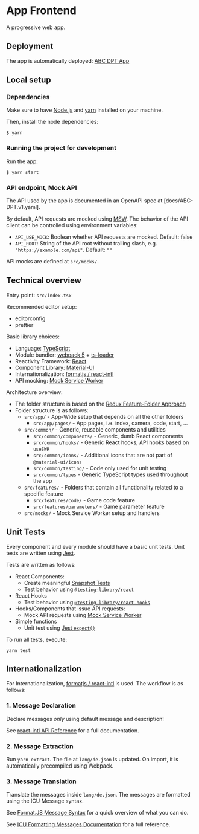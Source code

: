 # App Frontend

A progressive web app.

## Deployment

The app is automatically deployed: [ABC DPT App](https://abc-dpt.netlify.app/)

## Local setup

### Dependencies

Make sure to have [Node.js](https://nodejs.org/en/) and [yarn](https://classic.yarnpkg.com/lang/en/) installed on your machine.

Then, install the node dependencies:

```
$ yarn
```

### Running the project for development

Run the app:

```
$ yarn start
```

### API endpoint, Mock API

The API used by the app is documented in an OpenAPI spec at [docs/ABC-DPT.v1.yaml].

By default, API requests are mocked using [MSW](https://mswjs.io/). The behavior of the API client can be controlled using environment variables:

- `API_USE_MOCK`: Boolean whether API requests are mocked. Default: false
- `API_ROOT`: String of the API root without trailing slash, e.g. `"https://example.com/api"`. Default: `""`

API mocks are defined at `src/mocks/`.

## Technical overview

Entry point: `src/index.tsx`

Recommended editor setup:

- editorconfig
- prettier

Basic library choices:

- Language: [TypeScript](https://www.typescriptlang.org/)
- Module bundler: [webpack 5](https://webpack.js.org/) + [ts-loader](https://github.com/TypeStrong/ts-loader)
- Reactivity Framework: [React](https://reactjs.org/)
- Component Library: [Material-UI](https://material-ui.com/)
- Internationalization: [formatjs / react-intl](https://formatjs.io/)
- API mocking: [Mock Service Worker](https://mswjs.io/)

Architecture overview:

- The folder structure is based on the [Redux Feature-Folder Approach](https://redux.js.org/style-guide/style-guide#structure-files-as-feature-folders-with-single-file-logic)
- Folder structure is as follows:
  - `src/app/` - App-Wide setup that depends on all the other folders
    - `src/app/pages/` - App pages, i.e. index, camera, code, start, ...
  - `src/common/` - Generic, reusable components and utilities
    - `src/common/components/` - Generic, dumb React components
    - `src/common/hooks/` - Generic React hooks, API hooks based on `useSWR`
    - `src/common/icons/` - Additional icons that are not part of `@material-ui/icons`
    - `src/common/testing/` - Code only used for unit testing
    - `src/common/types` - Generic TypeScript types used throughout the app
  - `src/features/` - Folders that contain all functionality related to a specific feature
    - `src/features/code/` - Game code feature
    - `src/features/parameters/` - Game parameter feature
  - `src/mocks/` - Mock Service Worker setup and handlers

## Unit Tests

Every component and every module should have a basic unit tests. Unit tests are written using [Jest](https://jestjs.io/).

Tests are written as follows:

- React Components:
  - Create meaningful [Snapshot Tests](https://jestjs.io/docs/snapshot-testing)
  - Test behavior using [`@testing-library/react`](https://testing-library.com/docs/react-testing-library/intro/)
- React Hooks
  - Test behavior using [`@testing-library/react-hooks`](https://github.com/testing-library/react-hooks-testing-library)
- Hooks/Components that issue API requests:
  - Mock API requests using [Mock Service Worker](https://mswjs.io/)
- Simple functions
  - Unit test using [Jest `expect()`](https://jestjs.io/docs/expect)

To run all tests, execute:

```
yarn test
```

## Internationalization

For Internationalization, [formatjs / react-intl](https://formatjs.io/) is used. The workflow is as follows:

### 1. Message Declaration

Declare messages _only_ using default message and description!

See [react-intl API Reference](https://formatjs.io/docs/react-intl) for a full documentation.

### 2. Message Extraction

Run `yarn extract`. The file at `lang/de.json` is updated. On import, it is automatically precompiled using Webpack.

### 3. Message Translation

Translate the messages inside `lang/de.json`. The messages are formatted using the ICU Message syntax.

See [Format.JS Message Syntax](https://formatjs.io/docs/core-concepts/icu-syntax) for a quick overview of what you can do.

See [ICU Formatting Messages Documentation](https://unicode-org.github.io/icu/userguide/format_parse/messages/) for a full reference.
